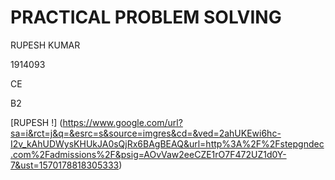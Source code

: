 # PRACTICAL PROBLEM SOLVING  

 RUPESH KUMAR

 1914093

  CE

  B2

  [RUPESH !] (https://www.google.com/url?sa=i&rct=j&q=&esrc=s&source=imgres&cd=&ved=2ahUKEwi6hc-I2v_kAhUDWysKHUkJA0sQjRx6BAgBEAQ&url=http%3A%2F%2Fstepgndec.com%2Fadmissions%2F&psig=AOvVaw2eeCZE1rO7F472UZ1d0Y-7&ust=1570178818305333)
